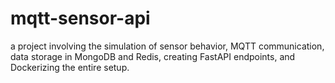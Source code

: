 # mqtt-sensor-api
a project involving the simulation of sensor behavior, MQTT communication, data storage in MongoDB and Redis, creating FastAPI endpoints, and Dockerizing the entire setup.

